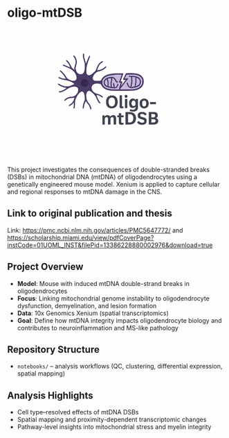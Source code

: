 # oligo-mtDSB  
<p align="center">
  <img src="assets/logo.png" alt="oligo-mtDSB Logo" width="300"/>
</p>
This project investigates the consequences of double-stranded breaks (DSBs) in mitochondrial DNA (mtDNA) of oligodendrocytes using a genetically engineered mouse model. Xenium is applied to capture cellular and regional responses to mtDNA damage in the CNS.  

## Link to original publication and thesis
Link: https://pmc.ncbi.nlm.nih.gov/articles/PMC5647772/ and https://scholarship.miami.edu/view/pdfCoverPage?instCode=01UOML_INST&filePid=13386228880002976&download=true


## Project Overview  
- **Model**: Mouse with induced mtDNA double-strand breaks in oligodendrocytes  
- **Focus**: Linking mitochondrial genome instability to oligodendrocyte dysfunction, demyelination, and lesion formation  
- **Data**: 10x Genomics Xenium (spatial transcriptomics)  
- **Goal**: Define how mtDNA integrity impacts oligodendrocyte biology and contributes to neuroinflammation and MS-like pathology  

## Repository Structure  
- `notebooks/` – analysis workflows (QC, clustering, differential expression, spatial mapping)  

## Analysis Highlights  
- Cell type–resolved effects of mtDNA DSBs  
- Spatial mapping and proximity-dependent transcriptomic changes  
- Pathway-level insights into mitochondrial stress and myelin integrity  